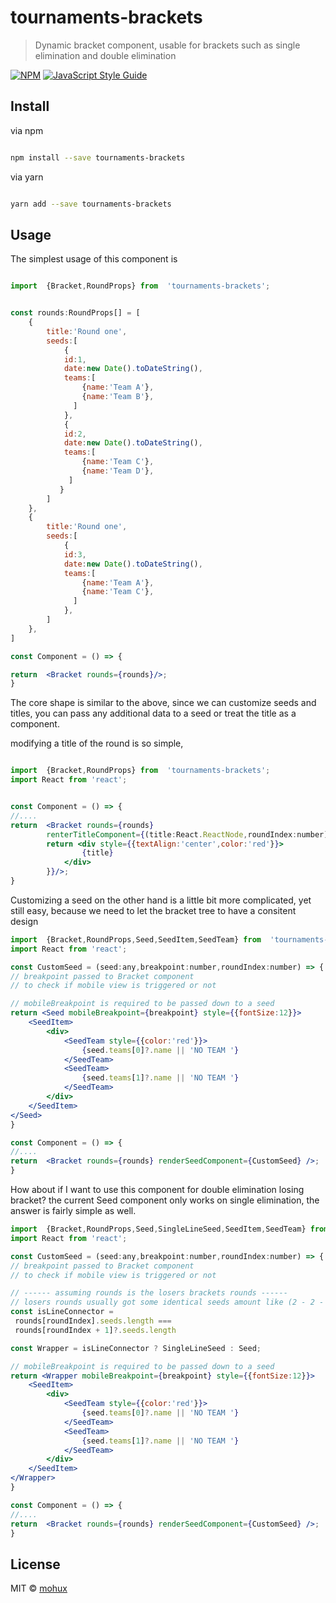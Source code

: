 
# tournaments-brackets



> Dynamic bracket component, usable for brackets such as single elimination and double elimination



[![NPM](https://img.shields.io/npm/v/tournaments-brackets.svg)](https://www.npmjs.com/package/tournaments-brackets) [![JavaScript Style Guide](https://img.shields.io/badge/code_style-standard-brightgreen.svg)](https://standardjs.com)



## Install


via npm
```bash

npm install --save tournaments-brackets

```
via yarn
```bash

yarn add --save tournaments-brackets

```


## Usage


The simplest usage of this component is
```jsx

import  {Bracket,RoundProps} from  'tournaments-brackets';


const rounds:RoundProps[] = [
	{
		title:'Round one',
		seeds:[
			{
			id:1,
			date:new Date().toDateString(),
			teams:[
				{name:'Team A'},
				{name:'Team B'},
			  ]
			},
			{
			id:2,
			date:new Date().toDateString(),
			teams:[
				{name:'Team C'},
				{name:'Team D'},
			 ]
		   }
		]
	},
	{
		title:'Round one',
		seeds:[
			{
			id:3,
			date:new Date().toDateString(),
			teams:[
				{name:'Team A'},
				{name:'Team C'},
			  ]
			},
		]
	},
]

const Component = () => {

return  <Bracket rounds={rounds}/>;
}


```

The core shape is similar to the above, since we can customize seeds and titles, you can pass any additional data to a seed or treat the title as a component.

  modifying a title of the round is so simple,
```jsx

import  {Bracket,RoundProps} from  'tournaments-brackets';
import React from 'react';


const Component = () => {
//....
return  <Bracket rounds={rounds}
		renterTitleComponent={(title:React.ReactNode,roundIndex:number) => {
		return <div style={{textAlign:'center',color:'red'}}>
				{title}
			</div>
		}}/>;
}
```

Customizing a seed on the other hand is a little bit more complicated, yet still easy,
because we need to let the bracket tree to have a consitent design

```jsx
import  {Bracket,RoundProps,Seed,SeedItem,SeedTeam} from  'tournaments-brackets';
import React from 'react';

const CustomSeed = (seed:any,breakpoint:number,roundIndex:number) => {
// breakpoint passed to Bracket component
// to check if mobile view is triggered or not

// mobileBreakpoint is required to be passed down to a seed
return <Seed mobileBreakpoint={breakpoint} style={{fontSize:12}}>
	<SeedItem>
		<div>
			<SeedTeam style={{color:'red'}}>
				{seed.teams[0]?.name || 'NO TEAM '}
			</SeedTeam>
			<SeedTeam>
				{seed.teams[1]?.name || 'NO TEAM '}
			</SeedTeam>
		</div>
	</SeedItem>
</Seed>
}

const Component = () => {
//....
return  <Bracket rounds={rounds} renderSeedComponent={CustomSeed} />;
}
```

How about if I want to use this component for double elimination losing bracket? the current Seed component only works on single elimination, the answer is fairly simple as well.

```jsx
import  {Bracket,RoundProps,Seed,SingleLineSeed,SeedItem,SeedTeam} from  'tournaments-brackets';
import React from 'react';

const CustomSeed = (seed:any,breakpoint:number,roundIndex:number) => {
// breakpoint passed to Bracket component
// to check if mobile view is triggered or not

// ------ assuming rounds is the losers brackets rounds ------
// losers rounds usually got some identical seeds amount like (2 - 2 - 1 - 1)
const isLineConnector =
 rounds[roundIndex].seeds.length ===
 rounds[roundIndex + 1]?.seeds.length

const Wrapper = isLineConnector ? SingleLineSeed : Seed;

// mobileBreakpoint is required to be passed down to a seed
return <Wrapper mobileBreakpoint={breakpoint} style={{fontSize:12}}>
	<SeedItem>
		<div>
			<SeedTeam style={{color:'red'}}>
				{seed.teams[0]?.name || 'NO TEAM '}
			</SeedTeam>
			<SeedTeam>
				{seed.teams[1]?.name || 'NO TEAM '}
			</SeedTeam>
		</div>
	</SeedItem>
</Wrapper>
}

const Component = () => {
//....
return  <Bracket rounds={rounds} renderSeedComponent={CustomSeed} />;
}
```

## License



MIT © [mohux](https://github.com/mohux)
